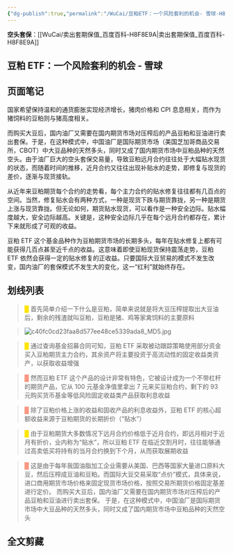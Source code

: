 ```yaml
---
{"dg-publish":true,"permalink":"/WuCai/豆粕ETF：一个风险套利的机会- 雪球-H8F855C/","tags":["金融投资"]}
---
```


**空头套保**：[[WuCai/卖出套期保值_百度百科-H8F8E9A\|卖出套期保值_百度百科-H8F8E9A]]

## 豆粕 ETF：一个风险套利的机会 - 雪球

## 页面笔记

国家希望保持温和的通货膨胀实现经济增长，猪肉价格和 CPI 息息相关，而作为猪饲料的豆粕则与猪高度相关。

而购买大豆后，国内油厂又需要在国内期货市场对压榨后的产品豆粕和豆油进行卖出套保。于是，在这种模式中，中国油厂是国际期货市场（美国芝加哥商品交易所，CBOT）中大豆品种的天然多头，同时又成了国内期货市场中豆粕品种的天然空头。由于油厂巨大的空头套保交易量，导致豆粕远月合约往往处于大幅贴水现货的状态，而随着时间的推移，近月合约又往往出现补贴水的走势，即修复与现货的差价，逐渐与现货接轨。

从近年来豆粕期货每个合约的走势看，每个主力合约的贴水修复往往都有几百点的空间。当然，修复贴水会有两种方式，一种是现货下跌与期货靠拢，另一种是期货上涨与现货靠拢。但无论如何，期货贴水现货，可以看作是一种安全边际。贴水幅度越大，安全边际越高。关键是，这种安全边际几乎在每个远月合约都存在，累计下来就形成了可观的收益。

豆粕 ETF 这个基金品种作为豆粕期货市场的长期多头，每年在贴水修复上都有可能获得几百点甚至近千点的收益。这意味着即使豆粕现货保持震荡走势，豆粕 ETF 依然会获得一定的贴水修复的正收益。只要国际大豆贸易的模式不发生改变，国内油厂的套保模式不发生大的变化，这一“红利”就始终存在。

## 划线列表

> <font color="#FFE500">█  </font>首先简单介绍一下什么是豆粕，简单来说就是将大豆压榨提取出大豆油后，剩余的残渣就叫豆粕，豆粕是猪、鸡等家禽饲料的主要原料

> ![c40fc0cd23faa8d577ee48ce5339ada8_MD5.jpg](/img/user/images/c40fc0cd23faa8d577ee48ce5339ada8_MD5.jpg)

> <font color="#FFE500">█  </font>通过查询基金招募合同可知，豆粕 ETF 采取被动跟踪策略使用部分资金买入豆粕期货主力合约，其余资产将主要投资于高流动性的固定收益类资产，以获取收益增强

> <font color="#F89781">█  </font>然而豆粕 ETF 这个产品的设计非常有特色，它被设计成为一个不带杠杆的期货产品，它从 100 元基金净值里拿出 7 元来买豆粕合约，剩下的 93 元购买货币基金等低风险固定收益类产品获取利息收益

> <font color="#F89781">█  </font>除了豆粕价格上涨的收益和固收产品的利息收益外，豆粕 ETF 的核心超额收益来源于豆粕期货的长期折价（“贴水”）

> <font color="#FFE500">█  </font>由于豆粕期货大多数情况下远月合约价格低于近月合约，即远月相对于近月有折价，业内称为“贴水”，所以豆粕 ETF 在临近交割月时，往往能够通过高卖低买将持有的当月合约换到下个月，从而获取展期收益

> <font color="#F89781">█  </font>这是由于每年我国油脂加工企业需要从美国、巴西等国家大量进口原料大豆，然后压榨成豆油和豆粕。而国际大豆交易采取“点价”模式，具体来说，进口商用期货市场价格来固定现货市场价格，按照交易所期货价格固定基差进行定价。
> 而购买大豆后，国内油厂又需要在国内期货市场对压榨后的产品豆粕和豆油进行卖出套保。
> 于是，在这种模式中，中国油厂是国际期货市场中大豆品种的天然多头，同时又成了国内期货市场中豆粕品种的天然空头

## 全文剪藏
